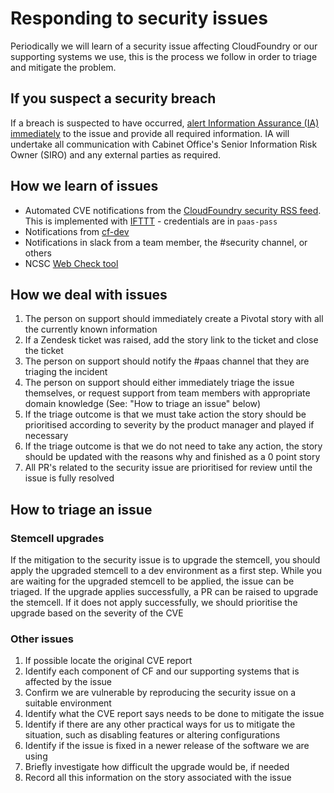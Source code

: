 # Responding to security issues

Periodically we will learn of a security issue affecting CloudFoundry or our supporting systems we use, this is the process we follow in order to triage and mitigate the problem.

## If you suspect a security breach

If a breach is suspected to have occurred, [alert Information Assurance (IA) immediately](https://sites.google.com/a/digital.cabinet-office.gov.uk/gds/working-at-the-white-chapel-building/security/security-incidents) to the issue and provide all required information. IA will undertake all communication with Cabinet Office's Senior Information Risk Owner (SIRO) and any external parties as required.


## How we learn of issues

* Automated CVE notifications from the [CloudFoundry security RSS feed](https://www.cloudfoundry.org/category/security/). This is implemented with [IFTTT](https://ifttt.com) - credentials are in `paas-pass`
* Notifications from [cf-dev](https://lists.cloudfoundry.org/archives/list/cf-dev@lists.cloudfoundry.org/)
* Notifications in slack from a team member, the #security channel, or others
* NCSC [Web Check tool](https://www.webcheck.service.ncsc.gov.uk/)

## How we deal with issues

1. The person on support should immediately create a Pivotal story with all the currently known information
1. If a Zendesk ticket was raised, add the story link to the ticket and close the ticket
1. The person on support should notify the #paas channel that they are triaging the incident
1. The person on support should either immediately triage the issue themselves, or request support from team members with appropriate domain knowledge (See: "How to triage an issue" below)
1. If the triage outcome is that we must take action the story should be prioritised according to severity by the product manager and played if necessary
1. If the triage outcome is that we do not need to take any action, the story should be updated with the reasons why and finished as a 0 point story
1. All PR's related to the security issue are prioritised for review until the issue is fully resolved

## How to triage an issue

### Stemcell upgrades

If the mitigation to the security issue is to upgrade the stemcell, you should
apply the upgraded stemcell to a dev environment as a first step. While you are
waiting for the upgraded stemcell to be applied, the issue can be triaged. If
the upgrade applies successfully, a PR can be raised to upgrade the stemcell. If
it does not apply successfully, we should prioritise the upgrade based on the
severity of the CVE

### Other issues

1. If possible locate the original CVE report
1. Identify each component of CF and our supporting systems that is affected by the issue
1. Confirm we are vulnerable by reproducing the security issue on a suitable environment
1. Identify what the CVE report says needs to be done to mitigate the issue
1. Identify if there are any other practical ways for us to mitigate the situation, such as disabling features or altering configurations
1. Identify if the issue is fixed in a newer release of the software we are using
1. Briefly investigate how difficult the upgrade would be, if needed
1. Record all this information on the story associated with the issue
